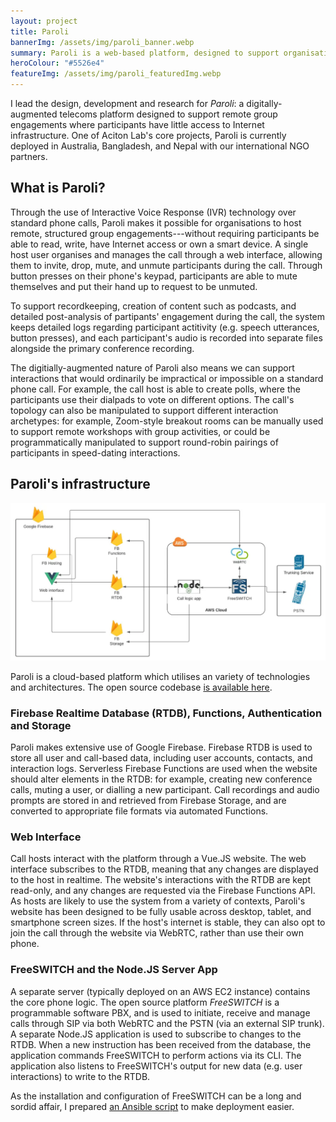 ```yaml
---
layout: project 
title: Paroli 
bannerImg: /assets/img/paroli_banner.webp
summary: Paroli is a web-based platform, designed to support organisations in running group activities with offline participants through standard phone calls.
heroColour: "#5526e4" 
featureImg: /assets/img/paroli_featuredImg.webp
---
```


I lead the design, development and research for *Paroli*: a digitally-augmented
telecoms platform designed to support remote group engagements where participants 
have little access to Internet infrastructure. One of Aciton Lab's core projects, 
Paroli is currently deployed in Australia, Bangladesh, and Nepal with our 
international NGO partners.

## What is Paroli?

Through the use of Interactive Voice Response (IVR) technology over standard phone 
calls, Paroli makes it possible for organisations to host remote, structured group 
engagements---without requiring participants be able to read, write, have Internet
access or own a smart device. A single host user organises and manages the call 
through a web interface, allowing them to invite, drop, mute, and unmute participants
during the call. Through button presses on their phone's keypad, participants are 
able to mute themselves and put their hand up to request to be unmuted. 

To support recordkeeping, creation of content such as podcasts, and detailed 
post-analysis of partipants' engagement during the call, the system keeps detailed 
logs regarding participant actitivity (e.g. speech utterances, button presses), and
each participant's audio is recorded into separate files alongside the primary 
conference recording.

The digitially-augmented nature of Paroli also means we can support interactions that 
would ordinarily be impractical or impossible on a standard phone call. For example, 
the call host is able to create polls, where the participants use their dialpads to 
vote on different options. The call's topology can also be manipulated to support 
different interaction archetypes: for example, Zoom-style breakout rooms can be manually 
used to support remote workshops with group activities, or could be programmatically
manipulated to support round-robin pairings of participants in speed-dating interactions.


## Paroli's infrastructure
![Paroli's system overview](/assets/img/paroli_system.webp)

Paroli is a cloud-based platform which utilises an variety of technologies and architectures.
The open source codebase [is available here](https://gitlab.com/action-lab-aus/phoneconferencing).

### Firebase Realtime Database (RTDB), Functions, Authentication and Storage

Paroli makes extensive use of Google Firebase. Firebase RTDB is used to store all user and 
call-based data, including user accounts, contacts, and interaction logs. Serverless Firebase 
Functions are used when the website should alter elements in the RTDB: for example, creating 
new conference calls, muting a user, or dialling a new participant. Call recordings and audio
prompts are stored in and retrieved from Firebase Storage, and are converted to appropriate 
file formats via automated Functions.

### Web Interface

Call hosts interact with the platform through a Vue.JS website. The web interface subscribes 
to the RTDB, meaning that any changes are displayed to the host in realtime. The website's 
interactions with the RTDB are kept read-only, and any changes are requested via the Firebase
Functions API. As hosts are likely to use the system from a variety of contexts, Paroli's
website has been designed to be fully usable across desktop, tablet, and smartphone screen sizes.
If the host's internet is stable, they can also opt to join the call through the website via 
WebRTC, rather than use their own phone.

### FreeSWITCH and the Node.JS Server App

A separate server (typically deployed on an AWS EC2 instance) contains the core phone logic.
The open source platform *FreeSWITCH* is a programmable software PBX, and is used to initiate, 
receive and manage calls through SIP via both WebRTC and the PSTN (via an external SIP trunk).
A separate Node.JS application is used to subscribe to changes to the RTDB. When a new instruction
has been received from the database, the application commands FreeSWITCH to perform actions via 
its CLI. The application also listens to FreeSWITCH's output for new data (e.g. user interactions)
 to write to the RTDB.

As the installation and configuration of FreeSWITCH can be a long and sordid affair, 
I prepared [an Ansible script](https://gitlab.com/action-lab-aus/phoneconferencing/freeswitch-deployment) 
to make deployment easier.
